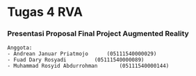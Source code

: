 # Tugas 4 RVA 
### Presentasi Proposal Final Project Augmented Reality

```
Anggota: 
- Andrean Januar Priatmojo		(05111540000029)
- Fuad Dary Rosyadi			(05111540000089)
- Muhammad Rosyid Abdurrohman		(05111540000144)
```